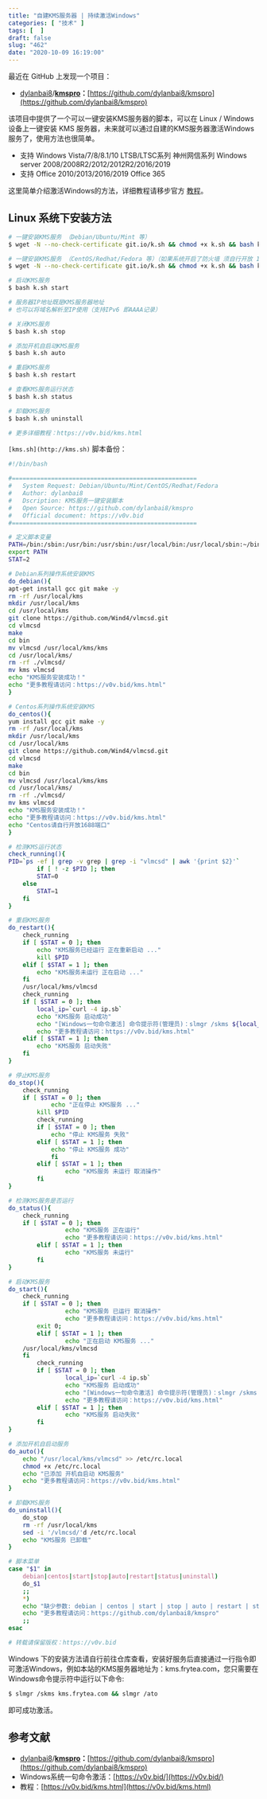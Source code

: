 ```yaml
---
title: "自建KMS服务器 | 持续激活Windows"
categories: [ "技术" ]
tags: [  ]
draft: false
slug: "462"
date: "2020-10-09 16:19:00"
---
```


最近在 GitHub 上发现一个项目：

- [dylanbai8](https://github.com/dylanbai8)/**[kmspro](https://github.com/dylanbai8/kmspro)：**[https://github.com/dylanbai8/kmspro](https://github.com/dylanbai8/kmspro)

该项目中提供了一个可以一键安装KMS服务器的脚本，可以在 Linux / Windows 设备上一键安装 KMS 服务器，未来就可以通过自建的KMS服务器激活Windows服务了，使用方法也很简单。

- 支持 Windows Vista/7/8/8.1/10 LTSB/LTSC系列 神州网信系列 Windows server 2008/2008R2/2012/2012R2/2016/2019
- 支持 Office 2010/2013/2016/2019 Office 365

这里简单介绍激活Windows的方法，详细教程请移步官方 [教程](https://v0v.bid/kms.html)。

## Linux 系统下安装方法

```bash
# 一键安装KMS服务 （Debian/Ubuntu/Mint 等）
$ wget -N --no-check-certificate git.io/k.sh && chmod +x k.sh && bash k.sh debian

# 一键安装KMS服务 （CentOS/Redhat/Fedora 等）（如果系统开启了防火墙 须自行开放 1688 端口）
$ wget -N --no-check-certificate git.io/k.sh && chmod +x k.sh && bash k.sh centos

# 启动KMS服务
$ bash k.sh start

# 服务器IP地址既是KMS服务器地址
# 也可以将域名解析至IP使用（支持IPv6 即AAAA记录）

# 关闭KMS服务
$ bash k.sh stop

# 添加开机自启动KMS服务
$ bash k.sh auto

# 重启KMS服务
$ bash k.sh restart

# 查看KMS服务运行状态
$ bash k.sh status

# 卸载KMS服务
$ bash k.sh uninstall

# 更多详细教程：https://v0v.bid/kms.html
```

 `[kms.sh](http://kms.sh)` 脚本备份：

```bash
#!/bin/bash

#====================================================
#	System Request: Debian/Ubuntu/Mint/CentOS/Redhat/Fedora
#	Author: dylanbai8
#	Dscription: KMS服务一键安装脚本
#	Open Source: https://github.com/dylanbai8/kmspro
#	Official document: https://v0v.bid
#====================================================

# 定义脚本变量
PATH=/bin:/sbin:/usr/bin:/usr/sbin:/usr/local/bin:/usr/local/sbin:~/bin
export PATH
STAT=2

# Debian系列操作系统安装KMS
do_debian(){
apt-get install gcc git make -y
rm -rf /usr/local/kms
mkdir /usr/local/kms
cd /usr/local/kms
git clone https://github.com/Wind4/vlmcsd.git
cd vlmcsd
make
cd bin
mv vlmcsd /usr/local/kms/kms
cd /usr/local/kms/
rm -rf ./vlmcsd/
mv kms vlmcsd
echo "KMS服务安装成功！"
echo "更多教程请访问：https://v0v.bid/kms.html"
}

# Centos系列操作系统安装KMS
do_centos(){
yum install gcc git make -y
rm -rf /usr/local/kms
mkdir /usr/local/kms
cd /usr/local/kms
git clone https://github.com/Wind4/vlmcsd.git
cd vlmcsd
make
cd bin
mv vlmcsd /usr/local/kms/kms
cd /usr/local/kms/
rm -rf ./vlmcsd/
mv kms vlmcsd
echo "KMS服务安装成功！"
echo "更多教程请访问：https://v0v.bid/kms.html"
echo "Centos请自行开放1688端口"
}

# 检测KMS运行状态
check_running(){
PID=`ps -ef | grep -v grep | grep -i "vlmcsd" | awk '{print $2}'`
		if [ ! -z $PID ]; then
		STAT=0
	else
		STAT=1
	fi
}

# 重启KMS服务
do_restart(){
	check_running
	if [ $STAT = 0 ]; then
		echo "KMS服务已经运行 正在重新启动 ..."
		kill $PID
	elif [ $STAT = 1 ]; then
		echo "KMS服务未运行 正在启动 ..."
	fi
	/usr/local/kms/vlmcsd
	check_running
	if [ $STAT = 0 ]; then
		local_ip=`curl -4 ip.sb`
		echo "KMS服务 启动成功"
		echo "[Windows一句命令激活] 命令提示符(管理员)：slmgr /skms ${local_ip} && slmgr /ato"
		echo "更多教程请访问：https://v0v.bid/kms.html"
	elif [ $STAT = 1 ]; then
		echo "KMS服务 启动失败"
	fi
}

# 停止KMS服务
do_stop(){
	check_running
	if [ $STAT = 0 ]; then
			echo "正在停止 KMS服务 ..."
		kill $PID
		check_running
		if [ $STAT = 0 ]; then
			echo "停止 KMS服务 失败"
		elif [ $STAT = 1 ]; then
			echo "停止 KMS服务 成功"
			fi
		elif [ $STAT = 1 ]; then
				echo "KMS服务 未运行 取消操作"
		fi
}

# 检测KMS服务是否运行
do_status(){
	check_running
	if [ $STAT = 0 ]; then
				echo "KMS服务 正在运行"
				echo "更多教程请访问：https://v0v.bid/kms.html"
		elif [ $STAT = 1 ]; then
				echo "KMS服务 未运行"
		fi
}

# 启动KMS服务
do_start(){
	check_running
	if [ $STAT = 0 ]; then
				echo "KMS服务 已运行 取消操作"
				echo "更多教程请访问：https://v0v.bid/kms.html"
		exit 0;
		elif [ $STAT = 1 ]; then
				echo "正在启动 KMS服务 ..."
	/usr/local/kms/vlmcsd
	fi
		check_running
		if [ $STAT = 0 ]; then
				local_ip=`curl -4 ip.sb`
				echo "KMS服务 启动成功"
				echo "[Windows一句命令激活] 命令提示符(管理员)：slmgr /skms ${local_ip} && slmgr /ato"
				echo "更多教程请访问：https://v0v.bid/kms.html"
		elif [ $STAT = 1 ]; then
				echo "KMS服务 启动失败"
		fi
}

# 添加开机自启动服务
do_auto(){
	echo "/usr/local/kms/vlmcsd" >> /etc/rc.local
	chmod +x /etc/rc.local
	echo "已添加 开机自启动 KMS服务"
	echo "更多教程请访问：https://v0v.bid/kms.html"
}

# 卸载KMS服务
do_uninstall(){
	do_stop
	rm -rf /usr/local/kms
	sed -i '/vlmcsd/'d /etc/rc.local
	echo "KMS服务 已卸载"
}

# 脚本菜单
case "$1" in
	debian|centos|start|stop|auto|restart|status|uninstall)
	do_$1
	;;
	*)
	echo "缺少参数: debian | centos | start | stop | auto | restart | status | uninstall "
	echo "更多教程请访问：https://github.com/dylanbai8/kmspro"
	;;
esac

# 转载请保留版权：https://v0v.bid
```

Windows 下的安装方法请自行前往仓库查看，安装好服务后直接通过一行指令即可激活Windows，例如本站的KMS服务器地址为：kms.frytea.com，您只需要在Windows命令提示符中运行以下命令:

```bash
$ slmgr /skms kms.frytea.com && slmgr /ato
```

即可成功激活。

## 参考文献

- [dylanbai8](https://github.com/dylanbai8)/**[kmspro](https://github.com/dylanbai8/kmspro)：**[https://github.com/dylanbai8/kmspro](https://github.com/dylanbai8/kmspro)
- Windows系统一句命令激活：[https://v0v.bid/](https://v0v.bid/)
- 教程：[https://v0v.bid/kms.html](https://v0v.bid/kms.html)